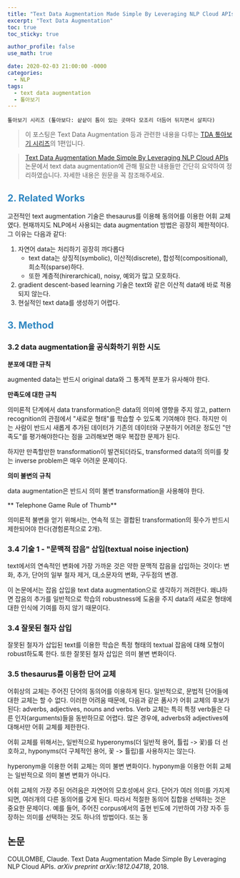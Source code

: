 ```yaml
---
title: "Text Data Augmentation Made Simple By Leveraging NLP Cloud APIs(논문 읽기)"
excerpt: "Text Data Augmentation"
toc: true
toc_sticky: true

author_profile: false
use_math: true

date: 2020-02-03 21:00:00 -0000
categories: 
  - NLP
tags:
  - text data augmentation
  - 톺아보기
---
```


	톺아보기 시리즈 (톺아보다: 샅샅이 틈이 있는 곳마다 모조리 더듬어 뒤지면서 살피다)

> 이 포스팅은 Text Data Augmentation 등과 관련한 내용을 다루는 [TDA 톺아보기 시리즈](https://an-seunghwan.github.io/tda-top-a-bogi/)의 1편입니다.

> [Text Data Augmentation Made Simple By Leveraging NLP Cloud APIs](https://arxiv.org/ftp/arxiv/papers/1812/1812.04718.pdf) 논문에서 text data augmentation에 관해 필요한 내용들만 간단히 요약하여 정리하였습니다. 자세한 내용은 원문을 꼭 참조해주세요.

## <span style="color:#2E86C1;">2. Related Works</span>

고전적인 text augmentation 기술은 thesaurus를 이용해 동의어를 이용한 어휘 교체였다. 현재까지도 NLP에서 사용되는 data augmentation 방법은 굉장히 제한적이다. 그 이유는 다음과 같다:

1. 자연어 data는 처리하기 굉장히 까다롭다
	- text data는 상징적(symbolic), 이산적(discrete), 합성적(compositional), 희소적(sparse)하다.
	- 또한 계층적(hirerarchical), noisy, 예외가 많고 모호하다.
2. gradient descent-based learning 기술은 text와 같은 이산적 data에 바로 적용되지 않는다.
3. 현실적인 text data를 생성하기 어렵다.

## <span style="color:#2E86C1;">3. Method</span>

### 3.2 data augmentation을 공식화하기 위한 시도

**분포에 대한 규칙**

augmented data는 반드시 original data와 그 통계적 분포가 유사해야 한다.

**만족도에 대한 규칙**

의미론적 단계에서 data transformation은 data의 의미에 영향을 주지 않고, pattern recognition의 관점에서 "새로운 형태"를 학습할 수 있도록 기여해야 한다. 하지만 이는 사람이 반드시 새롭게 추가된 데이터가 기존의 데이터와 구분하기 어려운 정도인 "만족도"를 평가해야한다는 점을 고려해보면 매우 복잡한 문제가 된다.

하지만 만족할만한 transformation이 발견되더라도, transformed data의 의미를 찾는 inverse problem은 매우 어려운 문제이다.

**의미 불변의 규칙**

data augmentation은 반드시 의미 불변 transformation을 사용해야 한다.

** Telephone Game Rule of Thumb**

의미론적 불변을 얻기 위해서는, 연속적 또는 결합된 transformation의 횟수가 반드시 제한되어야 한다(경험론적으로 2개).

### 3.4 기술 1 - "문맥적 잡음" 삽입(textual noise injection)

text에서의 연속적인 변화에 가장 가까운 것은 약한 문맥적 잡음을 삽입하는 것이다: 변화, 추가, 단어의 일부 철자 제거, 대,소문자의 변화, 구두점의 변경.

이 논문에서는 잡음 삽입을 text data augmentation으로 생각하기 꺼려한다. 왜냐하면 잡음의 추가를 일반적으로 학습의 robustness에 도움을 주지 data의 새로운 형태에 대한 인식에 기여를 하지 않기 때문이다.

### 3.4 잘못된 철자 삽입

잘못된 철자가 삽입된 text를 이용한 학습은 특정 형태의 textual 잡음에 대해 모형이 robust하도록 한다. 또한 잘못된 철자 삽입은 의미 불변 변화이다.

### 3.5 thesaurus를 이용한 단어 교체

어휘상의 교체는 주어진 단어의 동의어를 이용하게 된다. 일반적으로, 문법적 단어들에 대한 교체는 할 수 없다. 이러한 어려움 때문에, 다음과 같은 품사가 어휘 교체의 후보가 된다: adverbs, adjectives, nouns and verbs. Verb 교체는 특히 특정 verb들은 다른 인자(arguments)들을 동반하므로 어렵다. 많은 경우에, adverbs와 adjectives에 대해서만 어휘 교체를 제한한다.

어휘 교체를 위해서는, 일반적으로 hyperonyms(더 일반적 용어, 튤립 -> 꽃)를 더 선호하고, hyponyms(더 구체적인 용어, 꽃 -> 튤립)를 사용하지는 않는다.

hyperonym을 이용한 어휘 교체는 의미 불변 변화이다.
hyponym을 이용한 어휘 교체는 일반적으로 의미 불변 변화가 아니다.

어휘 교체의 가장 주된 어려움은 자연어의 모호성에서 온다. 단어가 여러 의미를 가지게 되면, 여러개의 다른 동의어를 갖게 된다. 따라서 적절한 동의어 집합을 선택하는 것은 중요한 문제이다. 예를 들어, 주어진 corpus에서의 출현 빈도에 기반하여 가장 자주 등장하는 의미를 선택하는 것도 하나의 방법이다. 또는 동

## 논문 
COULOMBE, Claude. Text Data Augmentation Made Simple By Leveraging NLP Cloud APIs. _arXiv preprint arXiv:1812.04718_, 2018.
<!--stackedit_data:
eyJoaXN0b3J5IjpbMTc4Njg4Nzc2NSwtMTU1MDYzMDcyMSwxND
M3MjczMzk1LC00MTEzOTU4MzMsLTYxNDMwODIxMl19
-->